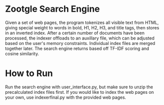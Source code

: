 # Zootgle Search Engine

Given a set of web pages, the program tokenizes all visible text from HTML, giving special weight to words in bold, H1, H2, H3, and title tags, then stores in an inverted index.  After a certain number of documents have been processed, the indexer offloads to an auxillary file, which can be adjusted based on the user's memory constraints.  Individual index files are merged together later.  The search engine returns based off TF-IDF scoring and cosine similarity.  

# How to Run
Run the search engine with user_interface.py, but make sure to unzip the precalculated index files first.  If you would like to index the web pages on your own, use indexerfinal.py with the provided web pages.
